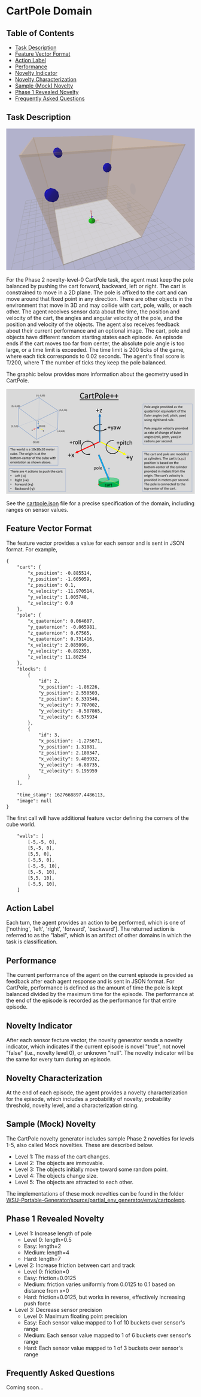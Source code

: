 # CartPole Domain

## Table of Contents

* [Task Description](#taskdescription)
* [Feature Vector Format](#featurevectorformat)
* [Action Label](#actionlabel)
* [Performance](#performance)
* [Novelty Indicator](#noveltyindicator)
* [Novelty Characterization](#noveltycharacterization)
* [Sample (Mock) Novelty](#samplemocknovelty)
* [Phase 1 Revealed Novelty](#phase1revealednovelty)
* [Frequently Asked Questions](#faq)

<a name="taskdescription">

## Task Description

![CartPole World](cartpole.png)

For the Phase 2 novelty-level-0 CartPole task, the agent must keep the pole balanced
by pushing the cart forward, backward, left or right. The cart is constrained to move
in a 2D plane. The pole is affixed to the cart and can move around that fixed point
in any direction. There are other objects in the environment that move in 3D and may
collide with cart, pole, walls, or each other. The agent receives sensor
data about the time, the position and velocity of the cart, the angles and
angular velocity of the pole, and the position and velocity of the objects. The agent
also receives feedback about their current performance and an optional image. The
cart, pole and objects have different random starting states each episode. An episode ends
if the cart moves too far from center, the absolute pole angle is too large,
or a time limit is exceeded. The time limit is 200 ticks of the game, where each tick
corresponds to 0.02 seconds. The agent's final score is T/200, where T the number of
ticks they keep the pole balanced.

The graphic below provides more information about the geometry used in CartPole.

![CartPole Geometry](cartpolepp.png)

See the [cartpole.json](cartpole.json) file for a precise specification of the
domain, including ranges on sensor values.

<a name="featurevectorformat">

## Feature Vector Format

The feature vector provides a value for each sensor and is sent in JSON format.
For example,

```
{
    "cart": {
        "x_position": -0.885514,
        "y_position": -1.605059,
        "z_position": 0.1,
        "x_velocity": -11.970514,
        "y_velocity": 1.005748,
        "z_velocity": 0.0
    },
    "pole": {
        "x_quaternion": 0.064607,
        "y_quaternion": -0.065981,
        "z_quaternion": 0.67565,
        "w_quaternion": 0.731416,
        "x_velocity": 2.085099,
        "y_velocity": -0.892353,
        "z_velocity": 11.80254
    },
    "blocks": [
        {
            "id": 2,
            "x_position": -1.86226,
            "y_position": 2.550503,
            "z_position": 6.339546,
            "x_velocity": 7.707002,
            "y_velocity": -8.587865,
            "z_velocity": 6.575934
        },
        {
            "id": 3,
            "x_position": -1.275671,
            "y_position": 1.31081,
            "z_position": 2.180347,
            "x_velocity": 9.403932,
            "y_velocity": -6.88735,
            "z_velocity": 9.195959
        }
    ],

    "time_stamp": 1627668897.4486113,
    "image": null
}

```
The first call will have additional feature vector defining the corners of the cube world.

```
    "walls": [
        [-5,-5, 0],
        [5,-5, 0],
        [5,5, 0],
        [-5,5, 0],
        [-5,-5, 10],
        [5,-5, 10],
        [5,5, 10],
        [-5,5, 10],
    ]
```

<a name="actionlabel">

## Action Label

Each turn, the agent provides an action to be performed, which is one of
['nothing', 'left', 'right', 'forward', 'backward']. The returned action is
referred to as the "label", which is an artifact of other domains in which
the task is classification.

<a name="performance">

## Performance

The current performance of the agent on the current episode is provided as
feedback after each agent response and is sent in JSON format. For CartPole,
performance is defined as the amount of time the pole is kept balanced
divided by the maximum time for the episode. The performance at the end of
the episode is recorded as the performance for that entire episode.

<a name="noveltyindicator">

## Novelty Indicator

After each sensor fecture vector, the novelty generator sends a novelty
indicator, which indicates if the current episode is novel "true", not novel
"false" (i.e., novelty level 0), or unknown "null". The novelty indicator will
be the same for every turn during an episode.

<a name="noveltycharacterization">

## Novelty Characterization

At the end of each episode, the agent provides a novelty characterization
for the episode, which includes a probability of novelty, probability threshold,
novelty level, and a characterization string.

<a name="samplemocknovelty">

## Sample (Mock) Novelty

The CartPole novelty generator includes sample Phase 2 novelties for levels 1-5,
also called Mock novelties. These are described below.

* Level 1: The mass of the cart changes.
* Level 2: The objects are immovable.
* Level 3: The objects initially move toward some random point.
* Level 4: The objects change size.
* Level 5: The objects are attracted to each other.

The implementations of these mock novelties can be found in the folder
[WSU-Portable-Generator/source/partial_env_generator/envs/cartpolepp](https://github.com/holderlb/WSU-SAILON-NG/tree/master/WSU-Portable-Generator/source/partial_env_generator/envs/cartpolepp).

<a name="phase1revealednovelty">

## Phase 1 Revealed Novelty

* Level 1: Increase length of pole
  * Level 0: length=0.5
  * Easy: length=2
  * Medium: length=4
  * Hard: length=7
* Level 2: Increase friction between cart and track
  * Level 0: friction=0
  * Easy: friction=0.0125
  * Medium: friction varies uniformly from 0.0125 to 0.1 based on distance from x=0
  * Hard: friction=0.0125, but works in reverse, effectively increasing push force
* Level 3: Decrease sensor precision
  * Level 0: Maximum floating point precision
  * Easy: Each sensor value mapped to 1 of 10 buckets over sensor's range
  * Medium: Each sensor value mapped to 1 of 6 buckets over sensor's range
  * Hard: Each sensor value mapped to 1 of 3 buckets over sensor's range

<a name="faq">

## Frequently Asked Questions

Coming soon...

